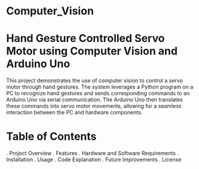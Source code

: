 # Computer_Vision
# Hand Gesture Controlled Servo Motor using Computer Vision and Arduino Uno
This project demonstrates the use of computer vision to control a servo motor through hand gestures. The system leverages a Python program on a PC to recognize hand gestures and sends corresponding commands to an Arduino Uno via serial communication. The Arduino Uno then translates these commands into servo motor movements, allowing for a seamless interaction between the PC and hardware components.
# Table of Contents
. Project Overview
. Features
. Hardware and Software Requirements
. Installation
. Usage
. Code Explanation
. Future Improvements
. License
